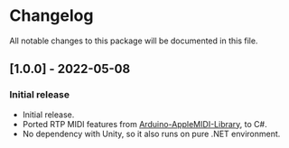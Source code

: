 # Changelog
All notable changes to this package will be documented in this file.

## [1.0.0] - 2022-05-08

### Initial release

* Initial release.
* Ported RTP MIDI features from [Arduino-AppleMIDI-Library](https://github.com/lathoub/Arduino-AppleMIDI-Library), to C#.
* No dependency with Unity, so it also runs on pure .NET environment.
